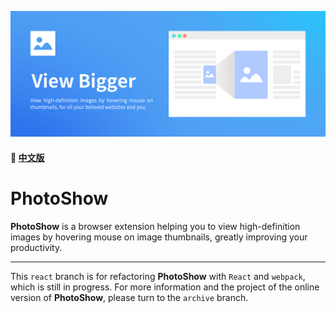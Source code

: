 ![PhotoShow Poster](resources/Poster_EN.png)

#### :link: [中文版](README_zh-CN.md)

# PhotoShow
**PhotoShow** is a browser extension helping you to view high-definition images by hovering mouse on image thumbnails, greatly improving your productivity.

---

This `react` branch is for refactoring **PhotoShow** with `React` and `webpack`, which is still in progress. For more information and the project of the online version of **PhotoShow**, please turn to the `archive` branch.
